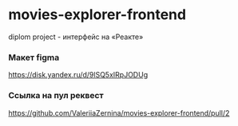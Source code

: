 # movies-explorer-frontend

diplom project - интерфейс на «Реакте»

### Макет figma

https://disk.yandex.ru/d/9lSQ5xIRpJODUg

### Ссылка на пул реквест

https://github.com/ValeriiaZernina/movies-explorer-frontend/pull/2
